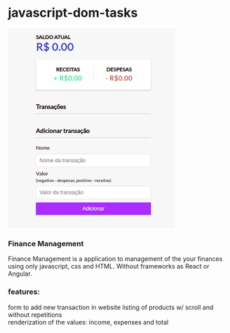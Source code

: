 # javascript-dom-tasks  

<img src="controle-de-despesas/assets/image-main.png" alt="image-main.png">

### Finance Management  

Finance Management is a application to management of the your finances using only javascript, css and HTML. Without frameworks as React or Angular.  


### features:  

form to add new transaction in website
listing of products w/ scroll and without repetitions  
renderization of the values: income, expenses and total  

